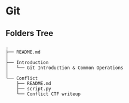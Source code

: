 # Git
## Folders Tree
```
.
├── README.md
│
├── Introduction
│   └── Git Introduction & Common Operations
│
└── Conflict 
    ├── README.md
    ├── script.py
    └── Conflict CTF writeup
```
